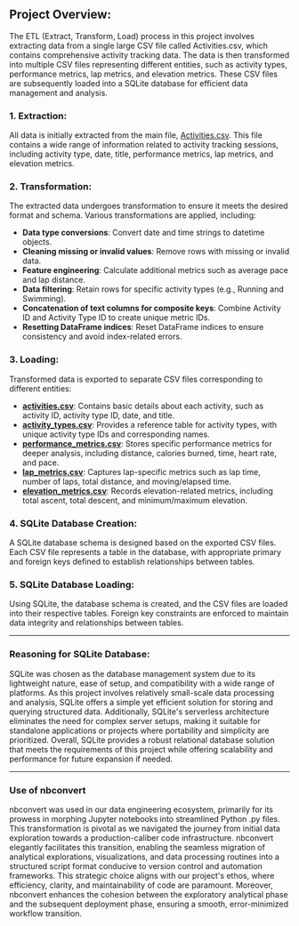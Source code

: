 ## Project Overview:
The ETL (Extract, Transform, Load) process in this project involves extracting data from a single large CSV file called Activities.csv, which contains comprehensive activity tracking data. The data is then transformed into multiple CSV files representing different entities, such as activity types, performance metrics, lap metrics, and elevation metrics. These CSV files are subsequently loaded into a SQLite database for efficient data management and analysis.

### 1. Extraction:
All data is initially extracted from the main file, [Activities.csv](data/raw/Activities.csv). This file contains a wide range of information related to activity tracking sessions, including activity type, date, title, performance metrics, lap metrics, and elevation metrics.

### 2. Transformation:
The extracted data undergoes transformation to ensure it meets the desired format and schema. Various transformations are applied, including:

- **Data type conversions**: Convert date and time strings to datetime objects.
- **Cleaning missing or invalid values**: Remove rows with missing or invalid data.
- **Feature engineering**: Calculate additional metrics such as average pace and lap distance.
- **Data filtering**: Retain rows for specific activity types (e.g., Running and Swimming).
- **Concatenation of text columns for composite keys**: Combine Activity ID and Activity Type ID to create unique metric IDs.
- **Resetting DataFrame indices**: Reset DataFrame indices to ensure consistency and avoid index-related errors.

### 3. Loading:
Transformed data is exported to separate CSV files corresponding to different entities:

- **[activities.csv](data/processed/activities.csv)**: Contains basic details about each activity, such as activity ID, activity type ID, date, and title.
- **[activity_types.csv](data/processed/activity_types.csv)**: Provides a reference table for activity types, with unique activity type IDs and corresponding names.
- **[performance_metrics.csv](data/processed/performance_metrics.csv)**: Stores specific performance metrics for deeper analysis, including distance, calories burned, time, heart rate, and pace.
- **[lap_metrics.csv](data/processed/lap_metrics.csv)**: Captures lap-specific metrics such as lap time, number of laps, total distance, and moving/elapsed time.
- **[elevation_metrics.csv](data/processed/elevation_metrics.csv)**: Records elevation-related metrics, including total ascent, total descent, and minimum/maximum elevation.

### 4. SQLite Database Creation:
A SQLite database schema is designed based on the exported CSV files. Each CSV file represents a table in the database, with appropriate primary and foreign keys defined to establish relationships between tables.

### 5. SQLite Database Loading:
Using SQLite, the database schema is created, and the CSV files are loaded into their respective tables. Foreign key constraints are enforced to maintain data integrity and relationships between tables.

---

### Reasoning for SQLite Database:
SQLite was chosen as the database management system due to its lightweight nature, ease of setup, and compatibility with a wide range of platforms. As this project involves relatively small-scale data processing and analysis, SQLite offers a simple yet efficient solution for storing and querying structured data. Additionally, SQLite's serverless architecture eliminates the need for complex server setups, making it suitable for standalone applications or projects where portability and simplicity are prioritized. Overall, SQLite provides a robust relational database solution that meets the requirements of this project while offering scalability and performance for future expansion if needed.

---

### Use of nbconvert
nbconvert was used in our data engineering ecosystem, primarily for its prowess in morphing Jupyter notebooks into streamlined Python .py files. This transformation is pivotal as we navigated the journey from initial data exploration towards a production-caliber code infrastructure. nbconvert elegantly facilitates this transition, enabling the seamless migration of analytical explorations, visualizations, and data processing routines into a structured script format conducive to version control and automation frameworks. This strategic choice aligns with our project's ethos, where efficiency, clarity, and maintainability of code are paramount. Moreover, nbconvert enhances the cohesion between the exploratory analytical phase and the subsequent deployment phase, ensuring a smooth, error-minimized workflow transition. 
